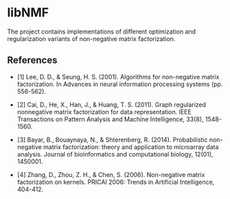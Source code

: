 # libNMF

The project contains implementations of different optimization and regularization variants of non-negative matrix factorization.


## References

* [1] Lee, D. D., & Seung, H. S. (2001). Algorithms for non-negative matrix factorization. In Advances in neural information processing systems (pp. 556-562).

* [2] Cai, D., He, X., Han, J., & Huang, T. S. (2011). Graph regularized nonnegative matrix factorization for data representation. IEEE Transactions on Pattern Analysis and Machine Intelligence, 33(8), 1548-1560.

* [3] Bayar, B., Bouaynaya, N., & Shterenberg, R. (2014). Probabilistic non-negative matrix factorization: theory and application to microarray data analysis. Journal of bioinformatics and computational biology, 12(01), 1450001.

* [4] Zhang, D., Zhou, Z. H., & Chen, S. (2006). Non-negative matrix factorization on kernels. PRICAI 2006: Trends in Artificial Intelligence, 404-412.
